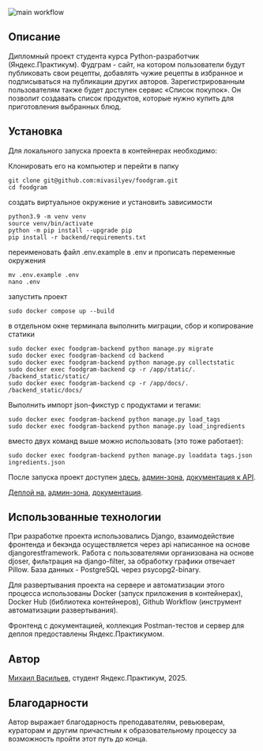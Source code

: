 ![main workflow](https://github.com/mivasilyev/foodgram/actions/workflows/main.yml/badge.svg)

## Описание
Дипломный проект студента курса Python-разработчик (Яндекс.Практикум).
Фудграм - сайт, на котором пользователи будут публиковать свои рецепты, добавлять чужие рецепты в избранное и подписываться на публикации других авторов. Зарегистрированным пользователям также будет доступен сервис «Список покупок». Он позволит создавать список продуктов, которые нужно купить для приготовления выбранных блюд.

## Установка

Для локального запуска проекта в контейнерах необходимо:

Клонировать его на компьютер и перейти в папку
```
git clone git@github.com:mivasilyev/foodgram.git
cd foodgram
```
создать виртуальное окружение и установить зависимости
```
python3.9 -m venv venv
source venv/bin/activate
python -m pip install --upgrade pip
pip install -r backend/requirements.txt
```
переименовать файл .env.example в .env и прописать переменные окружения
```
mv .env.example .env
nano .env
```
запустить проект
```
sudo docker compose up --build
```
в отдельном окне терминала выполнить миграции, сбор и копирование статики
```
sudo docker exec foodgram-backend python manage.py migrate
sudo docker exec foodgram-backend cd backend
sudo docker exec foodgram-backend python manage.py collectstatic
sudo docker exec foodgram-backend cp -r /app/static/. /backend_static/static/
sudo docker exec foodgram-backend cp -r /app/docs/. /backend_static/docs/

```
Выполнить импорт json-фикстур с продуктами и тегами:
```
sudo docker exec foodgram-backend python manage.py load_tags
sudo docker exec foodgram-backend python manage.py load_ingredients
```
вместо двух команд выше можно использовать (это тоже работает):
```
sudo docker exec foodgram-backend python manage.py loaddata tags.json ingredients.json
```

После запуска проект доступен [здесь](http://localhost/), [админ-зона](http://localhost/admin/), [документация к API](http://localhost/docs/).

[Деплой на](https://foodg.run.place/), [админ-зона](https://foodg.run.place/admin/), [документация](https://foodg.run.place/docs/).

## Использованные технологии

При разработке проекта использовались Django, взаимодействие фронтенда и бекэнда осуществляется через api написанное на основе djangorestframework. Работа с пользователями организована на основе djoser, фильтрация на django-filter, за обработку графики отвечает Pillow. База данных - PostgreSQL через psycopg2-binary.

Для развертывания проекта на сервере и автоматизации этого процесса использованы Docker (запуск приложения в контейнерах), Docker Hub (библиотека контейнеров), Github Workflow (инструмент автоматизации развертывания).

Фронтенд с документацией, коллекция Postman-тестов и сервер для деплоя предоставлены Яндекс.Практикумом.

## Автор

[Михаил Васильев](https://github.com/mivasilyev), студент Яндекс.Практикум, 2025.

## Благодарности

Автор выражает благодарность преподавателям, ревьюверам, кураторам и другим причастным к образовательному процессу за возможность пройти этот путь до конца.